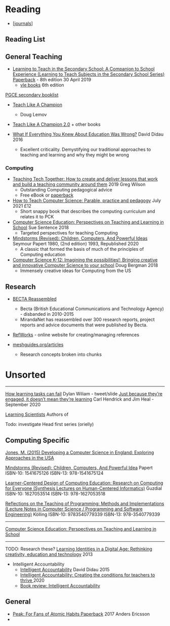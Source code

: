 Reading
=======

* [[journals]]

Reading List
------------


General Teaching
----------------

* [Learning to Teach in the Secondary School: A Companion to School Experience (Learning to Teach Subjects in the Secondary School Series) Paperback](https://www.amazon.co.uk/Learning-Teach-Secondary-School-Experience/dp/1138307599/) - 8th edition 30 April 2019
    * [vle books](https://www.vlebooks.com/Vleweb/Product/Index/2050600) 6th edition

[PGCE secondary booklist](https://community.computingatschool.org.uk/resources/1787/single)

* [Teach Like A Champion](https://www.amazon.co.uk/Teach-Like-Champion-Techniques-Students/dp/0470550473/ref=sr_1_8?crid=3OEG5MFXMGY1V&dchild=1&keywords=teach+like+a+champion&qid=1614713652&sprefix=teach+like+%2Caps%2C176&sr=8-8)
    * Doug Lemov
* [Teach Like A Champion 2.0](https://teachlikeachampion.com/) + other books


* [What If Everything You Knew About Education Was Wrong?](https://www.amazon.co.uk/Everything-About-Education-Wrong-Paperback/dp/1785831577/) David Didau 2016
    * Excellent criticality. Demystifying our traditional approaches to teaching and learning and why they might be wrong

### Computing

* [Teaching Tech Together: How to create and deliver lessons that work and build a teaching community around them](https://teachtogether.tech/) 2019 Greg Wilson
    * Outstanding Computing pedagogical advice
    * Free eBook or [paperback](https://www.routledge.com/Teaching-Tech-Together-How-to-Make-Your-Lessons-Work-and-Build-a-Teaching/Wilson/p/book/9780367352974)
* [How to Teach Computer Science: Parable, practice and pedagogy](https://www.amazon.co.uk/How-Teach-Computer-Science-practice/dp/1913622576/) July 2021 £12
    * Short snappy book that describes the computing curriculum and relates it to PCK
* [Computer Science Education: Perspectives on Teaching and Learning in School](https://www.amazon.co.uk/Computer-Science-Education-Erik-Barendsen/dp/135005710X/) Sue Sentence 2018
    * Targeted perspectives for teaching Computing
* [Mindstorms (Revised): Children, Computers, And Powerful Ideas](https://www.amazon.co.uk/Mindstorms-Revised-Children-Computers-Powerful/dp/1541675126/) Seymour Papert 1980, (2nd edition) 1993, Republished 2020
    * A classic that formed the basis of much of the principles of Computing education
* [Computer Science K-12: Imagining the possibilities!: Bringing creative and innovative Computer Science to your school](https://www.amazon.co.uk/Computer-Science-K-12-possibilities-innovative/dp/1986171817/) Doug Bergman 2018
    * Immensely creative ideas for Computing from the US



Research
--------

* [BECTA Reassembled](https://mirandanet.ac.uk/becta-reassembled/)
    * Becta (British Educational Communications and Technology Agency) - disbanded in 2010-2015
    * MirandaNet has reassembled over 300 research reports, project reports and advice documents that were published by Becta.
* [RefWorks](https://refworks.proquest.com/) - online website for creating/managing references

* [meshguides.org/articles](http://meshagain.meshguides.org/articles/)
    * Research concepts broken into chunks


Unsorted
========
---

[How learning tasks can fail](https://twitter.com/dylanwiliam/status/1307305389956923392/photo/1) Dylan Wiliam - tweet/slide
[Just because they’re engaged, it doesn’t mean they’re learning](https://impact.chartered.college/article/just-because-theyre-engaged-doesnt-mean-learning/) Carl Hendrick and Jim Heal - September 2020

[Learning Scientists](https://www.learningscientists.org/blog) Authors of 

Todo: investigate Head first series (orielly)

Computing Specific
------------------

[Jones, M. (2015) Developing a Computer Science in England: Exploring Approaches in the USA](https://www.wcmt.org.uk/sites/default/files/report-documents/Jones%20M%20Report%202015%20%20Final.pdf)


[Mindstorms (Revised): Children, Computers, And Powerful Idea](https://www.amazon.co.uk/Mindstorms-Revised-Children-Computers-Powerful/dp/1541675126/) Papert
ISBN-10: 1541675126
ISBN-13: 978-1541675124

[Learner-Centered Design of Computing Education: Research on Computing for Everyone (Synthesis Lectures on Human-Centered Informatics)](https://www.amazon.co.uk/dp/1627053514/) Guzdial
ISBN-10: 1627053514
ISBN-13: 978-1627053518

[Reflections on the Teaching of Programming: Methods and Implementations (Lecture Notes in Computer Science / Programming and Software Engineering)](https://www.amazon.co.uk/dp/3540779337/) Kölling
ISBN-10: 9783540779339
ISBN-13: 978-3540779339

---

[Computer Science Education: Perspectives on Teaching and Learning in School](https://www.amazon.co.uk/Computer-Science-Education-Erik-Barendsen/dp/135005710X/)


---

TODO: Research these?
[Learning Identities in a Digital Age: Rethinking creativity, education and technology](https://www.amazon.co.uk/Learning-Identities-Digital-Age-Rethinking/dp/0415675723) 2013

* Intelligent Accountability
    * [Intelligent Accountability](https://learningspy.co.uk/featured/intelligent-accountability/) David Didau 2015
    * [Intelligent Accountability: Creating the conditions for teachers to thrive ](https://www.amazon.co.uk/Intelligent-Accountability-Creating-conditions-teachers/dp/1913622274/) 2020
    * [Book review: Intelligent Accountability](https://www.tes.com/news/book-review-intelligent-accountability)

General
-------

* [Peak: For Fans of Atomic Habits Paperback](https://www.amazon.co.uk/Peak-How-achieve-extraordinary-things/dp/0099598477/) 2017 Anders Ericsson
* 

[//begin]: # "Autogenerated link references for markdown compatibility"
[journals]: journals.md "journals"
[//end]: # "Autogenerated link references"